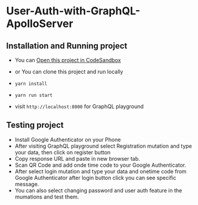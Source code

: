 # User-Auth-with-GraphQL-ApolloServer

## Installation and Running project

* You can <a href="https://codesandbox.io/p/sandbox/github/Abilov599/User-Auth-with-GraphQL-ApolloServer">Open this project in CodeSandbox</a>

* or You can clone this project and run locally
* `yarn install`
* `yarn run start`
* visit `http://localhost:8000` for GraphQL playground

## Testing project

*  Install Google Authenticator on your Phone
*  After visiting GraphQL playground select Registration mutation and type your data, then click on register button
*  Copy response URL and paste in new browser tab.
*  Scan QR Code and add onde time code to your Google Authenticator.
*  After select login mutation and type your data and onetime code from Google Authenticator after login button click you can see specific message.
*  You can also select changing password and user auth feature in the mumations and test them.
